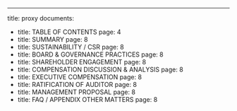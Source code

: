 ---
title: proxy
documents:
- title: TABLE OF CONTENTS
  page: 4
- title: SUMMARY
  page: 8
- title: SUSTAINABILITY / CSR
  page: 8
- title: BOARD & GOVERNANCE PRACTICES
  page: 8
- title: SHAREHOLDER ENGAGEMENT
  page: 8
- title: COMPENSATION DISCUSSION & ANALYSIS
  page: 8
- title: EXECUTIVE COMPENSATION
  page: 8
- title: RATIFICATION OF AUDITOR
  page: 8
- title: MANAGEMENT PROPOSAL
  page: 8
- title: FAQ / APPENDIX OTHER MATTERS
  page: 8
  